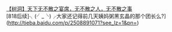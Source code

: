 [【树洞】天下无不散之宴席，无不散之人，无不散之事](http://tieba.baidu.com/p/2507341306?see_lz=1&pn=)   
[818后续]╮(╯_╰)╭大家还记得前几天姨妈粥黑玄晶的那个团长么?](http://tieba.baidu.com/p/2508891071?see_lz=1&pn=)   
